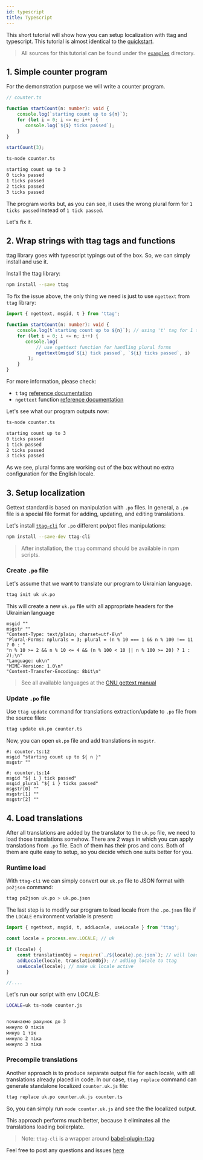 ```yaml
---
id: typescript
title: Typescript
---
```



This short tutorial will show how you can setup localization with ttag and typescript. This tutorial is almost identical to the [quickstart](quickstart.html).

> All sources for this tutorial can be found under the [`examples`](https://github.com/ttag-org/ttag/tree/master/examples/typescript)
> directory.

## 1. Simple counter program

For the demonstration purpose we will write a counter program.

```ts
// counter.ts

function startCount(n: number): void {
    console.log(`starting count up to ${n}`);
    for (let i = 0; i <= n; i++) {
       console.log(`${i} ticks passed`);
    }
}

startCount(3);
```


```bash
ts-node counter.ts

starting count up to 3
0 ticks passed
1 ticks passed
2 ticks passed
3 ticks passed
```

The program works but, as you can see, it uses the wrong plural form for `1 ticks passed` instead of `1 tick passed`.

Let's fix it.

## 2. Wrap strings with ttag tags and functions

ttag library goes with typescript typings out of the box. So, we can simply install and use it.

Install the ttag library:

```bash
npm install --save ttag
```

To fix the issue above, the only thing we need is just to use `ngettext` from `ttag` library:

```ts
import { ngettext, msgid, t } from 'ttag';

function startCount(n: number): void {
    console.log(t`starting count up to ${n}`); // using 't' tag for 1 to 1 translations
    for (let i = 0; i <= n; i++) {
       console.log(
           // use ngettext function for handling plural forms
           ngettext(msgid`${i} tick passed`, `${i} ticks passed`, i)
        );
    }
}
```

For more information, please check:

* `t` tag [reference documentation](tag-gettext.html)
* `ngettext` function [reference documentation](ngettext.html)

Let's see what our program outputs now:

```bash
ts-node counter.ts

starting count up to 3
0 ticks passed
1 tick passed
2 ticks passed
3 ticks passed
```

As we see, plural forms are working out of the box without no extra configuration for the English locale.

## 3. Setup localization
Gettext standard is based on manipulation with `.po` files. In general, a `.po` file is a special file format
for adding, updating, and editing translations.

Let's install [`ttag-cli`](https://github.com/ttag-org/ttag-cli) for `.po` different po/pot files manipulations:

```bash
npm install --save-dev ttag-cli
``` 

> After installation, the `ttag` command should be available in npm scripts.

### Create `.po` file
Let's assume that we want to translate our program to Ukrainian language.

```bash
ttag init uk uk.po
```

This will create a new `uk.po` file with all appropriate headers for the Ukrainian language

```
msgid ""
msgstr ""
"Content-Type: text/plain; charset=utf-8\n"
"Plural-Forms: nplurals = 3; plural = (n % 10 === 1 && n % 100 !== 11 ? 0 : "
"n % 10 >= 2 && n % 10 <= 4 && (n % 100 < 10 || n % 100 >= 20) ? 1 : 2);\n"
"Language: uk\n"
"MIME-Version: 1.0\n"
"Content-Transfer-Encoding: 8bit\n"

```

> See all available languages at the [GNU gettext manual](https://www.gnu.org/software/gettext/manual/html_node/Usual-Language-Codes.html)

### Update `.po` file
Use `ttag update` command for translations extraction/update to `.po` file from the source files:

```bash
ttag update uk.po counter.ts
```

Now, you can open `uk.po` file and add translations in `msgstr`.

```po
#: counter.ts:12
msgid "starting count up to ${ n }"
msgstr ""

#: counter.ts:14
msgid "${ i } tick passed"
msgid_plural "${ i } ticks passed"
msgstr[0] ""
msgstr[1] ""
msgstr[2] ""
```

## 4. Load translations
After all translations are added by the translator to the `uk.po` file, we need to load those translations somehow. 
There are 2 ways in which you can apply translations from `.po` file. Each of them has their pros and cons. Both of them are quite easy to setup, so you decide which one suits better for you.

### Runtime load
With `ttag-cli` we can simply convert our `uk.po` file to JSON format with `po2json` command:

```bash
ttag po2json uk.po > uk.po.json
```

The last step is to modify our program to load locale from the `.po.json` file if the `LOCALE` environment variable is present:

```ts
import { ngettext, msgid, t, addLocale, useLocale } from 'ttag';

const locale = process.env.LOCALE; // uk

if (locale) {
    const translationObj = require(`./${locale}.po.json`); // will load uk.po.json
    addLocale(locale, translationObj); // adding locale to ttag
    useLocale(locale); // make uk locale active
}

//....
```

Let's run our script with env LOCALE:

```bash
LOCALE=uk ts-node counter.js


починаємо рахунок до 3
минуло 0 тіків
минув 1 тік
минуло 2 тіка
минуло 3 тіка
```

### Precompile translations
Another approach is to produce separate output file for each locale, with all translations already placed in code. In our case, `ttag replace` command can generate standalone localized `counter.uk.js` file:

```bash
ttag replace uk.po counter.uk.js counter.ts
```

So, you can simply run `node counter.uk.js` and see the the localized output.

This approach performs much better, because it eliminates all the translations loading boilerplate.


> Note: `ttag-cli` is a wrapper around [babel-plugin-ttag](https://github.com/ttag-org/babel-plugin-ttag)

Feel free to post any questions and issues [here](https://github.com/ttag-org/ttag/issues)
